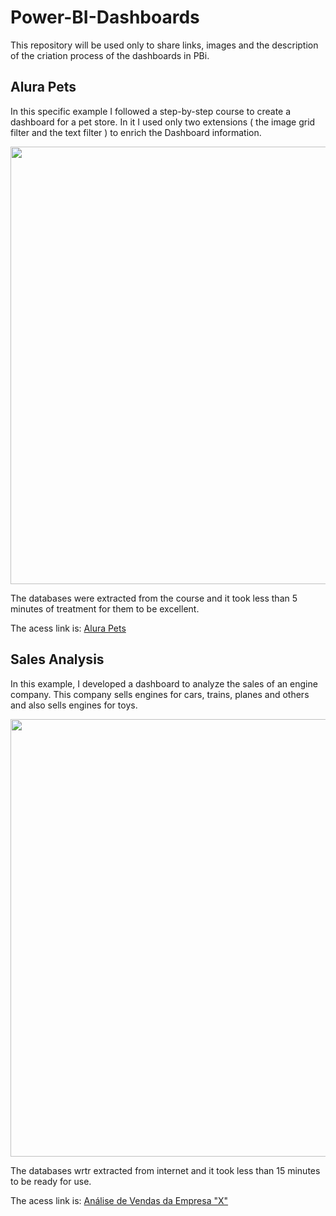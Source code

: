# Power-BI-Dashboards
This repository will be used only to share links, images and the description of the criation process of the dashboards in PBi.


<h2><span>Alura Pets</span></h2>


In this specific example I followed a step-by-step course to create a dashboard for a pet store. In it I used only two extensions ( the image grid filter and the text filter ) to enrich the Dashboard information.


<div align="center">
<img src="https://user-images.githubusercontent.com/77907781/178395172-64674792-0325-4019-8dcf-f0bda100761b.PNG" width="700px" />
</div>

The databases were extracted from the course and it took less than 5 minutes of treatment for them to be excellent.

The acess link is: [Alura Pets](https://app.powerbi.com/view?r=eyJrIjoiZWVhYjY3ZmUtMTEwNS00MWYwLTg2NzMtOGUxOTc4NDE2OGZkIiwidCI6ImNkNWMyODBkLTdiZTgtNDRiMi05YjU3LTkxNzg4YWVkYmQzNSJ9)

<h2><span> Sales Analysis </span></h2>


In this example, I developed a dashboard to analyze the sales of an engine company.
This company sells engines for cars, trains, planes and others and also sells engines for toys.


<div align="center">
  <img src="![POWER BI - CASE DE ANÁLISE DE FÁBRICA DE MOTORES](https://user-images.githubusercontent.com/77907781/182263466-1eacfc3e-e589-4431-b57c-7949c6435fde.png)" width="700px" />
</div>


The databases wrtr extracted from internet and it took less than 15 minutes to be ready for use. 


The acess link is: [Análise de Vendas da Empresa "X"](https://app.powerbi.com/view?r=eyJrIjoiNmI4ODEzMmUtMGZlZS00MTNjLWE5MTAtZjljNGU4YjhiNjAzIiwidCI6ImNkNWMyODBkLTdiZTgtNDRiMi05YjU3LTkxNzg4YWVkYmQzNSJ9)
